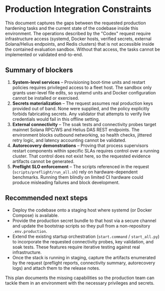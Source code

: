 # Production Integration Constraints

This document captures the gaps between the requested production hardening tasks and the
current state of the codebase inside this environment. The operations described by the
"Codex" request require infrastructure access (systemd, Docker hosts, verified secrets,
external Solana/Helius endpoints, and Redis clusters) that is not accessible inside the
contained evaluation sandbox. Without that access, the tasks cannot be implemented or
validated end-to-end.

## Summary of blockers

1. **System-level services** – Provisioning boot-time units and restart policies requires
   privileged access to a fleet host. The sandbox only grants user-level file edits, so
   systemd units and Docker configuration cannot be installed or exercised.
2. **Secrets materialization** – The request assumes real production keys provided out of
   band. None were supplied, and the policy explicitly forbids fabricating secrets. Any
   validator that attempts to verify live credentials would fail in this offline setting.
3. **External connectivity** – The soak tests and connectivity probes target mainnet
   Solana RPC/WS and Helius DAS REST endpoints. The environment blocks outbound
   networking, so health checks, jittered retry logic, and latency accounting cannot be
   validated.
4. **Autorecovery demonstrations** – Proving that process supervisors restart components
   within specific SLAs requires control over a running cluster. That control does not
   exist here, so the requested evidence artifacts cannot be generated.
5. **Preflight SLO enforcement** – The scripts referenced in the request (`scripts/preflight/run_all.sh`)
   rely on hardware-dependent benchmarks. Running them blindly on limited CI hardware
   could produce misleading failures and block development.

## Recommended next steps

* Deploy the codebase onto a staging host where systemd (or Docker Compose) is available.
* Provide the production secret bundle to that host via a secure channel and update the
  bootstrap scripts so they pull from a non-repository `.env.production`.
* Extend the existing startup orchestration (`start.command` / `start_all.py`) to
  incorporate the requested connectivity probes, key validation, and soak tests. These
  features require iterative testing against real infrastructure.
* Once the stack is running in staging, capture the artifacts enumerated by the request
  (preflight reports, connectivity summary, autorecovery logs) and attach them to the
  release notes.

This plan documents the missing capabilities so the production team can tackle them in
an environment with the necessary privileges and secrets.
